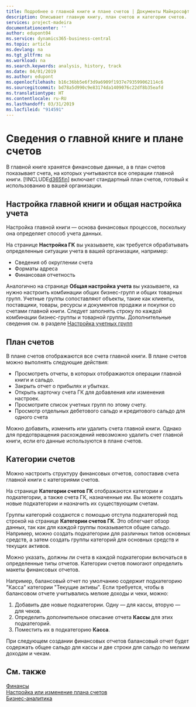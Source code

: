 ```yaml
---
title: Подробнее о главной книге и плане счетов | Документы Майкрософт
description: Описывает главную книгу, план счетов и категории счетов.
services: project-madeira
documentationcenter: ''
author: edupont04
ms.service: dynamics365-business-central
ms.topic: article
ms.devlang: na
ms.tgt_pltfrm: na
ms.workload: na
ms.search.keywords: analysis, history, track
ms.date: 04/01/2019
ms.author: edupont
ms.openlocfilehash: b16c36bb5e6f3d9a6909f1937e793599062114c6
ms.sourcegitcommit: bd78a5d990c9e83174da1409076c22df8b35eafd
ms.translationtype: HT
ms.contentlocale: ru-RU
ms.lasthandoff: 03/31/2019
ms.locfileid: "914591"
---
```

# <a name="understanding-the-general-ledger-and-the-coa"></a>Сведения о главной книге и плане счетов
В главной книге хранятся финансовые данные, а в план счетов показывает счета, на которых учитываются все операции главной книги. [!INCLUDE[d365fin](includes/d365fin_md.md)] включает стандартный план счетов, готовый к использованию в вашей организации.

## <a name="general-ledger-setup-and-general-posting-setup"></a>Настройка главной книги и общая настройка учета
Настройка главной книги — основа финансовых процессов, поскольку она определяет способ учета данных.  

На странице **Настройка ГК** вы указываете, как требуется обрабатывать определенные ситуации учета в вашей организации, например:  

* Сведения об округлении счета  
* Форматы адреса  
* Финансовая отчетность  

Аналогично на странице **Общая настройка учета** вы указываете, ка нужно настроить комбинации общих бизнес-групп и общих товарных групп. Учетные группы сопоставляют объекты, такие как клиенты, поставщики, товары, ресурсы и документов продажи и покупки со счетами главной книги. Следует заполнять строку по каждой комбинации бизнес-группы и товарной группы. Дополнительные сведения см. в разделе [Настройка учетных групп](finance-posting-groups.md)  

## <a name="the-chart-of-accounts"></a>План счетов
В плане счетов отображаются все счета главной книги. В плане счетов можно выполнять следующие действия:  

* Просмотреть отчеты, в которых отображаются операции главной книги и сальдо.  
* Закрыть отчет о прибылях и убытках.  
* Открыть карточку счета ГК для добавления или изменения настроек.  
* Просмотрите список учетных групп по этому счету.
* Просмотр отдельных дебетового сальдо и кредитового сальдо для одного счета  

Можно добавить, изменить или удалить счета главной книги. Однако для предотвращения расхождений невозможно удалить счет главной книги, если его данные используются в плане счетов.  

## <a name="account-categories"></a>Категории счетов
Можно настроить структуру финансовых отчетов, сопоставив счета главной книги с категориями счетов.  

На странице **Категории счетов ГК** отображаются категории и подкатегории, а также счета ГК, назначенные им. Вы можете создать новые подкатегории и назначить их существующим счетам.  

Группы категорий создаются с помощью отступа подкатегорий под строкой на странице **Категории счетов ГК**. Это облегчает обзор данных, так как для каждой группы показывается общее сальдо. Например, можно создать подкатегории для различных типов основных средств, а затем создать группы категорий для основных средств и текущих активов.  

Можно указать, должны ли счета в каждой подкатегории включаться в определенные типы отчетов. Категории счетов помогают определить макеты финансовых отчетов.  

Например, балансовый отчет по умолчанию содержит подкатегорию "Касса" категории "Текущие активы". Если требуется, чтобы в балансовом отчете учитывались мелкие доходы и чеки, можно:  

1. Добавить две новые подкатегории. Одну — для кассы, вторую — для чеков.  
2. Определить дополнительное описание отчета **Кассы** для этих подкатегорий.  
3. Поместить их в подкатегорию **Касса**.  

При следующем создании финансовых отчетов балансовый отчет будет содержать общее сальдо для кассы и две строки для сальдо по мелким доходам и чекам.  

## <a name="see-also"></a>См. также
[Финансы](finance.md)  
[Настройка или изменение плана счетов](finance-setup-chart-accounts.md)  
[Бизнес-аналитика](bi.md)  

